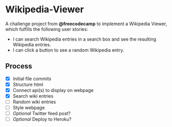 # Wikipedia-Viewer
A challenge project from **@freecodecamp** to implement a Wikipedia Viewer, which fulfills the following user stories:
- I can search Wikipedia entries in a search box and see the resulting Wikipedia entries.
- I can click a button to see a random Wikipedia entry.

## Process
- [x] Initial file commits
- [x] Structure html
- [x] Connect api(s) to display on webpage
- [x] Search wiki entries
- [ ] Random wiki entries
- [ ] Style webpage
- [ ] *Optional* Twitter feed post?
- [ ] *Optional* Deploy to Heroku?
